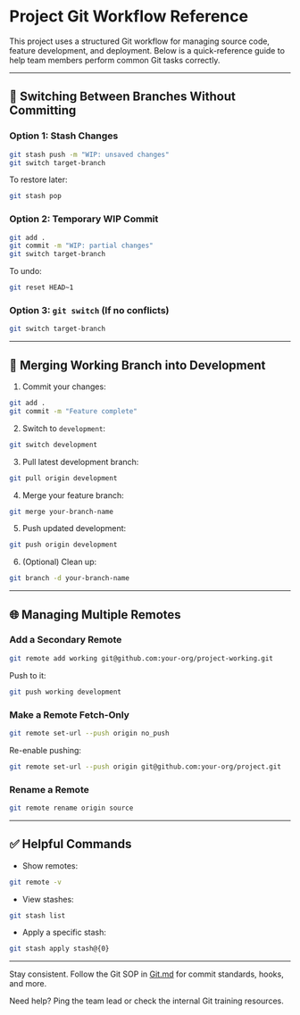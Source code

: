 # Project Git Workflow Reference

This project uses a structured Git workflow for managing source code, feature development, and deployment. Below is a quick-reference guide to help team members perform common Git tasks correctly.

---

## 🔁 Switching Between Branches Without Committing

### Option 1: Stash Changes
```bash
git stash push -m "WIP: unsaved changes"
git switch target-branch
```
To restore later:
```bash
git stash pop
```

### Option 2: Temporary WIP Commit
```bash
git add .
git commit -m "WIP: partial changes"
git switch target-branch
```
To undo:
```bash
git reset HEAD~1
```

### Option 3: `git switch` (If no conflicts)
```bash
git switch target-branch
```

---

## 🔀 Merging Working Branch into Development

1. Commit your changes:
```bash
git add .
git commit -m "Feature complete"
```

2. Switch to `development`:
```bash
git switch development
```

3. Pull latest development branch:
```bash
git pull origin development
```

4. Merge your feature branch:
```bash
git merge your-branch-name
```

5. Push updated development:
```bash
git push origin development
```

6. (Optional) Clean up:
```bash
git branch -d your-branch-name
```

---

## 🌐 Managing Multiple Remotes

### Add a Secondary Remote
```bash
git remote add working git@github.com:your-org/project-working.git
```
Push to it:
```bash
git push working development
```

### Make a Remote Fetch-Only
```bash
git remote set-url --push origin no_push
```
Re-enable pushing:
```bash
git remote set-url --push origin git@github.com:your-org/project.git
```

### Rename a Remote
```bash
git remote rename origin source
```

---

## ✅ Helpful Commands

- Show remotes:
```bash
git remote -v
```

- View stashes:
```bash
git stash list
```

- Apply a specific stash:
```bash
git stash apply stash@{0}
```

---

Stay consistent. Follow the Git SOP in [Git.md](./Git.md) for commit standards, hooks, and more.

Need help? Ping the team lead or check the internal Git training resources.

